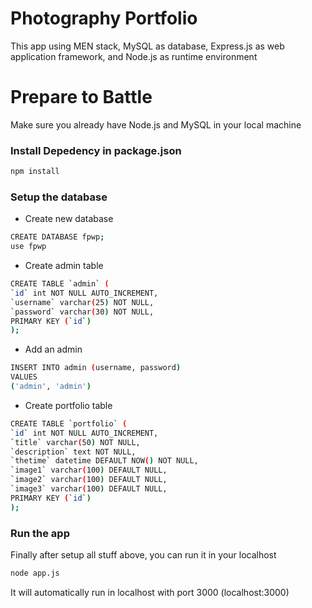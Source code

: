 # Photography Portfolio
This app using MEN stack, MySQL as database, Express.js as web application framework, and Node.js as runtime environment

# Prepare to Battle
Make sure you already have Node.js and MySQL in your local machine

### Install Depedency in package.json
```sh
npm install
```

### Setup the database
- Create new database
```sh
CREATE DATABASE fpwp;
use fpwp
```

- Create admin table
```sh
CREATE TABLE `admin` (
`id` int NOT NULL AUTO_INCREMENT,
`username` varchar(25) NOT NULL,
`password` varchar(30) NOT NULL,
PRIMARY KEY (`id`)
);
```

- Add an admin
```sh
INSERT INTO admin (username, password)
VALUES
('admin', 'admin')
```

- Create portfolio table
```sh
CREATE TABLE `portfolio` (
`id` int NOT NULL AUTO_INCREMENT,
`title` varchar(50) NOT NULL,
`description` text NOT NULL,
`thetime` datetime DEFAULT NOW() NOT NULL,
`image1` varchar(100) DEFAULT NULL,
`image2` varchar(100) DEFAULT NULL,
`image3` varchar(100) DEFAULT NULL,
PRIMARY KEY (`id`)
);
```

### Run the app
Finally after setup all stuff above, you can run it in your localhost
```sh
node app.js
```
It will automatically run in localhost with port 3000 (localhost:3000)
